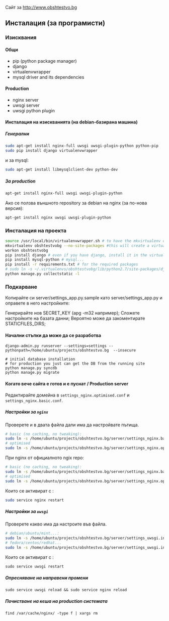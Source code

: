 Сайт за http://www.obshtestvo.bg


## Инсталация (за програмисти)

### Изисквания

#### Общи
 - pip (python package manager)
 - django
 - virtualenvwrapper
 - mysql driver and its dependencies

#### Production
 - nginx server
 - uwsgi server
 - uwsgi python plugin

#### Инсталация на изискванията (на debian-базирана машина)

##### Генерални

```sh
sudo apt-get install nginx-full uwsgi uwsgi-plugin-python python-pip
sudo pip install django virtualenvwrapper
```
и за mysql:

```sh
sudo apt-get install libmysqlclient-dev python-dev
```

##### За production

```sh
apt-get install nginx-full uwsgi uwsgi-plugin-python
```

Ако се ползва външното repository за debian на nginx (за по-нова версия):

```sh
apt-get install nginx uwsgi uwsgi-plugin-python
```

### Инсталация на проекта

```sh
source /usr/local/bin/virtualenvwrapper.sh # to have the mkvirtualenv commands, etc.
mkvirtualenv obshtestvobg --no-site-packages #this will create a virtual environment at ~/.virtualenvs/obshtestvobg
workon obshtestvobg
pip install django # even if you have django, install it in the virtual env
pip install mysql-python # mysql...
pip install -r requirements.txt # for the required packages
# sudo ln -s ~/.virtualenvs/obshtestvobg/lib/python2.7/site-packages/django/contrib/admin/static/admin static
python manage.py collectstatic -l
```

### Подкарване


Копирайте си server/settings_app.py.sample като server/settings_app.py и оправете в него настройките:

Генерирайте нов SECRET_KEY (apg -m32 например);
Сложете настройките на базата данни;
Вероятно може да закоментирате STATICFILES_DIRS;

#### Начални стъпки да може да се разработва

```
django-admin.py runserver --settings=settings --pythonpath=/home/ubuntu/projects/obshtestvo.bg  --insecure
```

```
# initial database installation
# for production you just can get the DB from the running site
python manage.py syncdb
python manage.py migrate
```

#### Когато вече сайта е готов и е пуснат / Production server
Редактирайте домейна в `settings_nginx.optimised.conf` и `settings_nginx.basic.conf`.

##### Настройки за `nginx`

Проверете и в двата файла дали има да настройвате пътища.

```sh
# basic (no caching, no tweaking):
sudo ln -s /home/ubuntu/projects/obshtestvo.bg/server/settings_nginx.basic.conf /etc/nginx/sites-enabled/obshtestvobg.conf
# optimised
sudo ln -s /home/ubuntu/projects/obshtestvo.bg/server/settings_nginx.optimised.conf /etc/nginx/sites-enabled/obshtestvobg.conf
```
При nginx от официалното ngix repo:

```sh
# basic (no caching, no tweaking):
sudo ln -s /home/ubuntu/projects/obshtestvo.bg/server/settings_nginx.basic.conf /etc/nginx/conf.d/obshtestvobg.conf
# optimised
sudo ln -s /home/ubuntu/projects/obshtestvo.bg/server/settings_nginx.optimised.conf /etc/nginx/conf.d/obshtestvobg.conf
```


Които се активират с :
```sh
sudo service nginx restart
```

##### Настройки за `uwsgi`

Проверете какво има да настроите във файла.

```sh
# debian/ubuntu/mint...:
sudo ln -s /home/ubuntu/projects/obshtestvo.bg/server/settings_uwsgi.ini /etc/uwsgi/apps-enabled/obshtestvobg.ini
# fedora/centos/redhat...
sudo ln -s /home/ubuntu/projects/obshtestvo.bg/server/settings_uwsgi.ini /etc/uwsgi.d/obshtestvobg.ini
```

Които се активират с :
```
sudo service uwsgi restart
```

##### Опресняване на направени промени

```
sudo service uwsgi reload && sudo service nginx reload
```

##### Почистване на кеша на production системата

```
find /var/cache/nginx/ -type f | xargs rm
```
